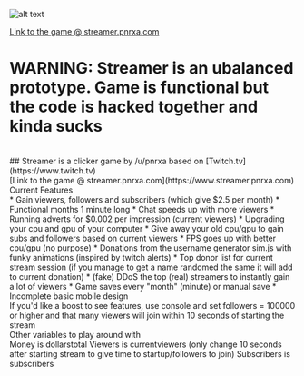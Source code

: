 ![alt text](http://i.imgur.com/QnsjhP1.png "Streamer logo")

[Link to the game @ streamer.pnrxa.com](https://www.streamer.pnrxa.com)
<br>
# WARNING: Streamer is an ubalanced prototype. Game is functional but the code is hacked together and kinda sucks 
<br>
## Streamer is a clicker game by /u/pnrxa based on [Twitch.tv](https://www.twitch.tv)
<br>
[Link to the game @ streamer.pnrxa.com](https://www.streamer.pnrxa.com)
<br>
Current Features 
<br>
* Gain viewers, followers and subscribers (which give $2.5 per month)
* Functional months 1 minute long
* Chat speeds up with more viewers
* Running adverts for $0.002 per impression (current viewers)
* Upgrading your cpu and gpu of your computer
* Give away your old cpu/gpu to gain subs and followers based on current viewers
* FPS goes up with better cpu/gpu (no purpose)
* Donations from the username generator sim.js with funky animations (inspired by twitch alerts) 
* Top donor list for current stream session (if you manage to get a name randomed the same it will add to current donation)
* (fake) DDoS the top (real) streamers to instantly gain a lot of viewers
* Game saves every "month" (minute) or manual save
* Incomplete basic mobile design
<br>
If you'd like a boost to see features, use console and set followers = 100000 or higher and that many viewers will join within 10 seconds of starting the stream
<br>
Other variables to play around with
<br>
Money is dollarstotal
Viewers is currentviewers (only change 10 seconds after starting stream to give time to startup/followers to join)
Subscribers is subscribers